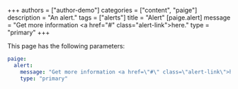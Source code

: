 +++
authors = ["author-demo"]
categories = ["content", "paige"]
description = "An alert."
tags = ["alerts"]
title = "Alert"
[paige.alert]
message = "Get more information <a href=\"#\" class=\"alert-link\">here</a>."
type = "primary"
+++

This page has the following parameters:

```yaml
paige:
  alert:
    message: "Get more information <a href=\"#\" class=\"alert-link\">here</a>."
    type: "primary"
```
